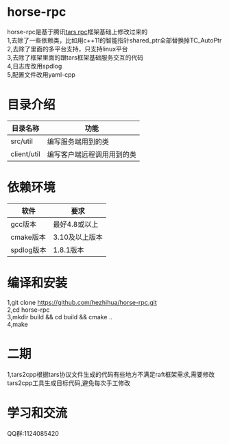 # horse-rpc
horse-rpc是基于腾讯[tars rpc](https://github.com/TarsCloud/TarsCpp)框架基础上修改过来的  
1,去除了一些依赖类，比如用c++11的智能指针shared_ptr全部替换掉TC_AutoPtr  
2,去除了里面的多平台支持，只支持linux平台  
3,去除了框架里面的跟tars框架基础服务交互的代码  
4,日志库改用spdlog  
5,配置文件改用yaml-cpp

# 目录介绍
| 目录名称 | 功能 |
| ----- | ----- |
| src/util | 编写服务端用到的类 |
| client/util | 编写客户端远程调用用到的类 |

# 依赖环境
| 软件	 | 要求 |
| ----- | ----- |
| gcc版本 | 最好4.8或以上 |
| cmake版本 | 3.10及以上版本 |
| spdlog版本 | 1.8.1版本 |
# 编译和安装

1,git clone https://github.com/hezhihua/horse-rpc.git   
2,cd horse-rpc  
3,mkdir build && cd build && cmake ..  
4,make  

# 二期   
1,tars2cpp根据tars协议文件生成的代码有些地方不满足raft框架需求,需要修改tars2cpp工具生成目标代码,避免每次手工修改  


# 学习和交流
QQ群:1124085420  
